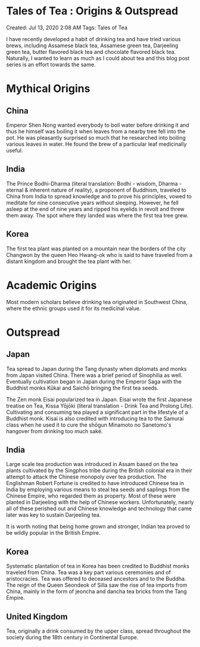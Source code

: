 # Tales of Tea : Origins & Outspread

Created: Jul 13, 2020 2:08 AM
Tags: Tales of Tea

I have recently developed a habit of drinking tea and have tried various brews, including Assamese black tea, Assamese green tea, Darjeeling green tea, butter flavored black tea and chocolate flavored black tea. Naturally, I wanted to learn as much as I could about tea and this blog post series is an effort towards the same.

# Mythical Origins

## China

Emperor Shen Nong wanted everybody to boil water before drinking it and thus he himself was boiling it when leaves from a nearby tree fell into the pot. He was pleasantly surprised so much that he researched into boiling various leaves in water. He found the brew of a particular leaf medicinally useful.

## India

The Prince Bodhi-Dharma (literal translation: Bodhi - wisdom, Dharma - eternal & inherent nature of reality), a proponent of Buddhism, traveled to China from India to spread knowledge and to prove his principles, vowed to meditate for nine consecutive years without sleeping. However, he fell asleep at the end of nine years and ripped his eyelids in revolt and threw them away. The spot where they landed was where the first tea tree grew.

## Korea

The first tea plant was planted on a mountain near the borders of the city Changwon by the queen Heo Hwang-ok who is said to have traveled from a distant kingdom and brought the tea plant with her.

# Academic Origins

Most modern scholars believe drinking tea originated in Southwest China, where the ethnic groups used it for its medicinal value.

# Outspread

## Japan

Tea spread to Japan during the Tang dynasty when diplomats and monks from Japan visited China. There was a brief period of Sinophilia as well. Eventually cultivation began in Japan during the Emperor Saga with the Buddhist monks Kūkai and Saichō bringing the first tea seeds.

The Zen monk Eisai popularized tea in Japan. Eisai wrote the first Japanese treatise on Tea, Kissa Yōjōki (literal translation - Drink Tea and Prolong Life). Cultivating and consuming tea played a significant part in the lifestyle of a Buddhist monk. Kisai is also credited with introducing tea to the Samurai class when he used it to cure the shōgun Minamoto no Sanetomo's hangover from drinking too much saké. 

## India

Large scale tea production was introduced in Assam based on the tea plants cultivated by the Singphos tribe during the British colonial era in their attempt to attack the Chinese monopoly over tea production. The Englishman Robert Fortune is credited to have introduced Chinese tea in India by employing various means to steal tea seeds and saplings from the Chinese Empire, who regarded them as property. Most of these were planted in Darjeeling with the help of Chinese workers. Unfortunately, nearly all of these perished out and Chinese knowledge and technology that came later was key to sustain Darjeeling tea.

It is worth noting that being home grown and stronger, Indian tea proved to be wildly popular in the British Empire.

## Korea

Systematic plantation of tea in Korea has been credited to Buddhist monks traveled from China. Tea was a key part various ceremonies and of aristocracies. Tea was offered to deceased ancestors and to the Buddha. The reign of the Queen Seondeok of Silla saw the rise of tea imports from China, mainly in the form of jeoncha and dancha tea bricks from the Tang Empire. 

## United Kingdom

Tea, originally a drink consumed by the upper class, spread throughout the society during the 18th century in Continental Europe.
